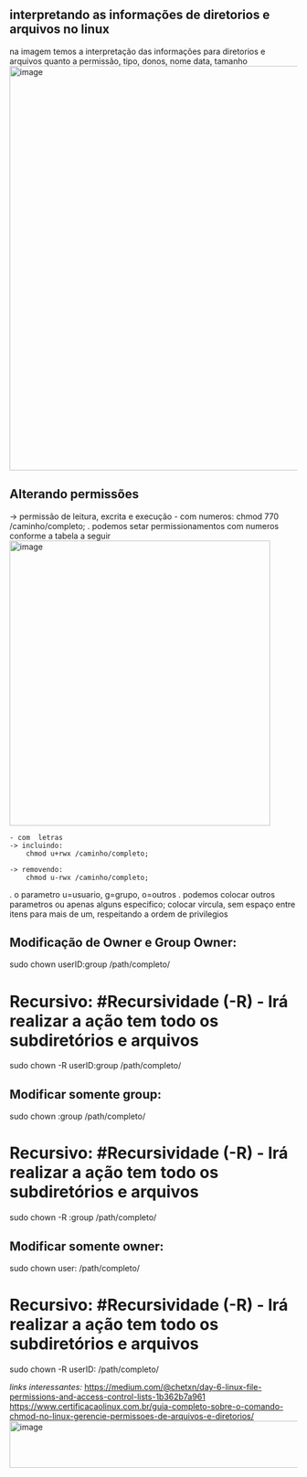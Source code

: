 ## interpretando as informações de diretorios e arquivos no linux
na imagem temos a interpretação das informações para diretorios e arquivos quanto a permissão, tipo, donos, nome data, tamanho
<img width="888" height="708" alt="image" src="https://github.com/user-attachments/assets/08c16964-4a2b-43ce-9248-0f34e1a0d748" />

## Alterando permissões
-> permissão de leitura, excrita e execução 
    - com numeros:
chmod 770 /caminho/completo;
. podemos setar permissionamentos com numeros conforme a tabela a seguir
<img width="456" height="499" alt="image" src="https://github.com/user-attachments/assets/3ca924ab-f355-416b-949a-649c983018ee" />

    - com  letras
    -> incluindo:
        chmod u+rwx /caminho/completo;

    -> removendo:
        chmod u-rwx /caminho/completo;

. o parametro u=usuario, g=grupo, o=outros
. podemos colocar outros parametros ou apenas alguns especifico; colocar vircula, sem espaço entre itens para mais de um, respeitando a ordem de privilegios

## Modificação de Owner e Group Owner: 
sudo chown userID:group /path/completo/

# Recursivo: #Recursividade (-R) - Irá realizar a ação tem todo os subdiretórios e arquivos
sudo chown -R userID:group /path/completo/

## Modificar somente group:
sudo chown :group /path/completo/

# Recursivo: #Recursividade (-R) - Irá realizar a ação tem todo os subdiretórios e arquivos
sudo chown -R :group /path/completo/

## Modificar somente owner:
sudo chown user: /path/completo/

# Recursivo: #Recursividade (-R) - Irá realizar a ação tem todo os subdiretórios e arquivos
sudo chown -R userID: /path/completo/


*links interessantes:*
https://medium.com/@chetxn/day-6-linux-file-permissions-and-access-control-lists-1b362b7a961
https://www.certificacaolinux.com.br/guia-completo-sobre-o-comando-chmod-no-linux-gerencie-permissoes-de-arquivos-e-diretorios/<img width="1152" height="82" alt="image" src="https://github.com/user-attachments/assets/ca52eabb-dfca-4ece-b16c-c7f4962d3c54" />
